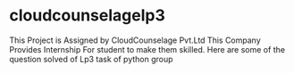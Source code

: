 # cloudcounselagelp3
This Project is Assigned by CloudCounselage Pvt.Ltd 
This Company Provides Internship For student to make them skilled.
Here are some of the question solved of Lp3 task of python group
